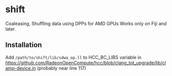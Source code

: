 # shift
Coaleasing, Shuffling data using DPPs for AMD GPUs
Works only on Fiji and later.

## Installation
Add `/path/to/shift/lib/sdwa_op.ll` to HCC_BC_LIBS variable in https://github.com/RadeonOpenCompute/hcc/blob/clang_tot_upgrade/lib/clamp-device.in (probably near line 117)
